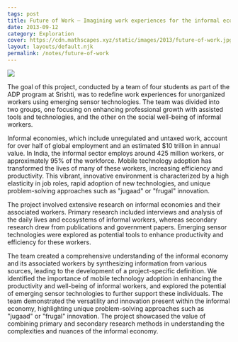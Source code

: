 ```yaml
---
tags: post
title: Future of Work — Imagining work experiences for the informal economy using emerging sensors [SJ+]
date: 2013-09-12
category: Exploration
cover: https://cdn.mathscapes.xyz/static/images/2013/future-of-work.jpg
layout: layouts/default.njk
permalink: /notes/future-of-work
--- 
```


<img src="https://cdn.mathscapes.xyz/static/images/2013/future-of-work.jpg"/>

The goal of this project, conducted by a team of four students as part of the ADP program at Srishti, was to redefine work experiences for unorganized workers using emerging sensor technologies. The team was divided into two groups, one focusing on enhancing professional growth with assisted tools and technologies, and the other on the social well-being of informal workers.

Informal economies, which include unregulated and untaxed work, account for over half of global employment and an estimated $10 trillion in annual value. In India, the informal sector employs around 425 million workers, or approximately 95% of the workforce. Mobile technology adoption has transformed the lives of many of these workers, increasing efficiency and productivity. This vibrant, innovative environment is characterized by a high elasticity in job roles, rapid adoption of new technologies, and unique problem-solving approaches such as "jugaad" or "frugal" innovation.

The project involved extensive research on informal economies and their associated workers. Primary research included interviews and analysis of the daily lives and ecosystems of informal workers, whereas secondary research drew from publications and government papers. Emerging sensor technologies were explored as potential tools to enhance productivity and efficiency for these workers.

The team created a comprehensive understanding of the informal economy and its associated workers by synthesizing information from various sources, leading to the development of a project-specific definition. We identified the importance of mobile technology adoption in enhancing the productivity and well-being of informal workers, and explored the potential of emerging sensor technologies to further support these individuals. The team demonstrated the versatility and innovation present within the informal economy, highlighting unique problem-solving approaches such as "jugaad" or "frugal" innovation. The project showcased the value of combining primary and secondary research methods in understanding the complexities and nuances of the informal economy.